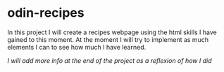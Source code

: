 # odin-recipes

In this project I will create a recipes webpage using the html skills
I have gained to this moment. At the moment I will try to implement as
much elements I can to see how much I have learned.

*I will add more info at the end of the project as a reflexion of how I did*
